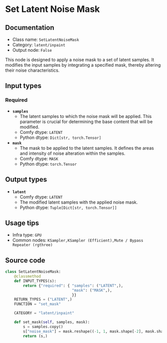 # Set Latent Noise Mask
## Documentation
- Class name: `SetLatentNoiseMask`
- Category: `latent/inpaint`
- Output node: `False`

This node is designed to apply a noise mask to a set of latent samples. It modifies the input samples by integrating a specified mask, thereby altering their noise characteristics.
## Input types
### Required
- **`samples`**
    - The latent samples to which the noise mask will be applied. This parameter is crucial for determining the base content that will be modified.
    - Comfy dtype: `LATENT`
    - Python dtype: `Dict[str, torch.Tensor]`
- **`mask`**
    - The mask to be applied to the latent samples. It defines the areas and intensity of noise alteration within the samples.
    - Comfy dtype: `MASK`
    - Python dtype: `torch.Tensor`
## Output types
- **`latent`**
    - Comfy dtype: `LATENT`
    - The modified latent samples with the applied noise mask.
    - Python dtype: `Tuple[Dict[str, torch.Tensor]]`
## Usage tips
- Infra type: `GPU`
- Common nodes: `KSampler,KSampler (Efficient),Mute / Bypass Repeater (rgthree)`


## Source code
```python
class SetLatentNoiseMask:
    @classmethod
    def INPUT_TYPES(s):
        return {"required": { "samples": ("LATENT",),
                              "mask": ("MASK",),
                              }}
    RETURN_TYPES = ("LATENT",)
    FUNCTION = "set_mask"

    CATEGORY = "latent/inpaint"

    def set_mask(self, samples, mask):
        s = samples.copy()
        s["noise_mask"] = mask.reshape((-1, 1, mask.shape[-2], mask.shape[-1]))
        return (s,)

```

